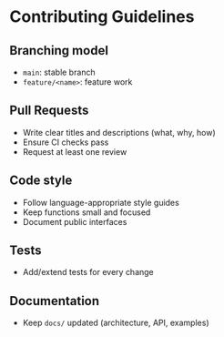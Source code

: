 
# Contributing Guidelines

## Branching model
- `main`: stable branch
- `feature/<name>`: feature work

## Pull Requests
- Write clear titles and descriptions (what, why, how)
- Ensure CI checks pass
- Request at least one review

## Code style
- Follow language-appropriate style guides
- Keep functions small and focused
- Document public interfaces

## Tests
- Add/extend tests for every change

## Documentation
- Keep `docs/` updated (architecture, API, examples)
